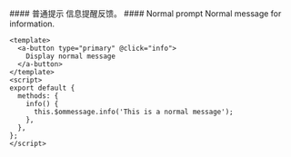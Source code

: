 <cn>
#### 普通提示
信息提醒反馈。
</cn>

<us>
#### Normal prompt
Normal message for information.
</us>

```vue
<template>
  <a-button type="primary" @click="info">
    Display normal message
  </a-button>
</template>
<script>
export default {
  methods: {
    info() {
      this.$ommessage.info('This is a normal message');
    },
  },
};
</script>
```
